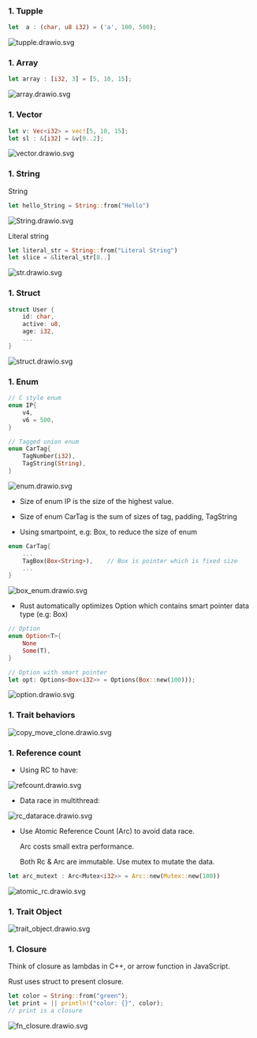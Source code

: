 ### 1. Tupple


``` rust
let  a : (char, u8 i32) = ('a', 100, 500);
```
![tupple.drawio.svg](images/tupple.drawio.svg "Memory layout of tupple")


### 1. Array


``` rust
let array : [i32, 3] = [5, 10, 15];
```
![array.drawio.svg](images/array.drawio.svg "Memory layout of array")


### 1. Vector


``` rust
let v: Vec<i32> = vec![5, 10, 15];
let sl : &[i32] = &v[0..2];
```
![vector.drawio.svg](images/vector.drawio.svg "Memory layout of vector")


### 1. String

String
``` rust
let hello_String = String::from("Hello")
```
![String.drawio.svg](images/String.drawio.svg "Memory layout of String")


Literal string
``` rust
let literal_str = String::from("Literal String")
let slice = &literal_str[8..]
```
![str.drawio.svg](images/str.drawio.svg "Memory layout of str")


### 1. Struct
```rust
struct User {
    id: char,
    active: u8,
    age: i32,
    ...
}
```
![struct.drawio.svg](images/struct.drawio.svg "Memory layout of struct")


### 1. Enum
``` rust
// C style enum
enum IP{
	v4,
	v6 = 500,
}

// Tagged union enum
enum CarTag{
	TagNumber(i32),
	TagString(String),
}
```
![enum.drawio.svg](images/enum.drawio.svg "Memory layout of enum")

* Size of enum IP is the size of the highest value.

* Size of enum CarTag is the sum of sizes of tag, padding, TagString

* Using smartpoint, e.g: Box, to reduce the size of enum
```rust
enum CarTag{
    ...
	TagBox(Box<String>),    // Box is pointer which is fixed size
    ...
}
```
![box_enum.drawio.svg](images/box_enum.drawio.svg "Memory layout of enum with box")


* Rust automatically optimizes Option which contains smart pointer data type (e.g: Box)
```rust
// Option
enum Option<T>{
	None
	Some(T),
}

// Option with smart pointer
let opt: Options<Box<i32>> = Options(Box::new(100)));
```
![option.drawio.svg](images/option.drawio.svg "Memory layout of option")


### 1. Trait behaviors


![copy_move_clone.drawio.svg](images/copy_move_clone.drawio.svg "Some trait's behaviors")



### 1. Reference count

* Using RC to have:

![refcount.drawio.svg](images/refcount.drawio.svg "Memory map of Reference count")

* Data race in multithread:

![rc_datarace.drawio.svg](images/rc_datarace.drawio.svg "Data race")

* Use Atomic Reference Count (Arc) to avoid data race.

    Arc costs small extra performance.

    Both Rc & Arc are immutable. Use mutex to mutate the data.
```rust
let arc_mutext : Arc<Mutex<i32>> = Arc::new(Mutex::new(100))
```

![atomic_rc.drawio.svg](images/atomic_rc.drawio.svg "Atomic Refernce Count")


### 1. Trait Object


![trait_object.drawio.svg](images/trait_object.drawio.svg "Memory map of Trait Object")


### 1. Closure

Think of closure as lambdas in C++, or arrow function in JavaScript.

Rust uses struct to present closure.

```rust
let color = String::from("green");
let print = || println!("color: {}", color);  
// print is a closure
```

![fn_closure.drawio.svg](images/fn_closure.drawio.svg "Memory map of closure as Fn Trait Object")